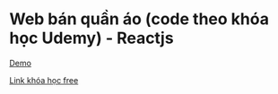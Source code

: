 # Web bán quần áo (code theo khóa học Udemy) - Reactjs

[Demo](https://hieuecommerce.netlify.app/)

[Link khóa học free](https://freecoursesite.com/1-complete-react-developer-in-2019-w-redux-hooks-graphql/)

